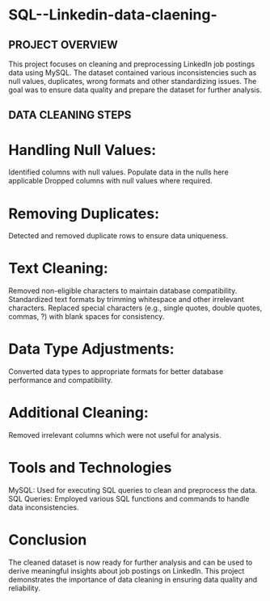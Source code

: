 # SQL--Linkedin-data-claening-

## PROJECT OVERVIEW

This project focuses on cleaning and preprocessing LinkedIn job postings data using MySQL. The dataset contained various inconsistencies such as null values, duplicates, wrong formats and other standardizing issues. The goal was to ensure data quality and prepare the dataset for further analysis.

## DATA CLEANING STEPS

# Handling Null Values:

Identified columns with null values.
Populate data in the nulls here applicable
Dropped columns with null values where required.

# Removing Duplicates:

Detected and removed duplicate rows to ensure data uniqueness.

# Text Cleaning:

Removed non-eligible characters to maintain database compatibility.
Standardized text formats by trimming whitespace and other irrelevant characters.
Replaced special characters (e.g., single quotes, double quotes, commas, ?) with blank spaces for consistency.

# Data Type Adjustments:

Converted data types to appropriate formats for better database performance and compatibility.

# Additional Cleaning:
Removed irrelevant columns which were not useful for analysis.

# Tools and Technologies

MySQL: Used for executing SQL queries to clean and preprocess the data.
SQL Queries: Employed various SQL functions and commands to handle data inconsistencies.

# Conclusion

The cleaned dataset is now ready for further analysis and can be used to derive meaningful insights about job postings on LinkedIn. This project demonstrates the importance of data cleaning in ensuring data quality and reliability.
